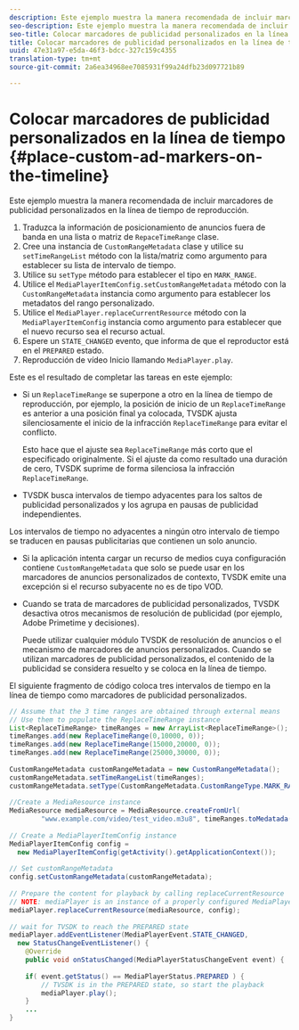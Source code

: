 ```yaml
---
description: Este ejemplo muestra la manera recomendada de incluir marcadores de publicidad personalizados en la línea de tiempo de reproducción.
seo-description: Este ejemplo muestra la manera recomendada de incluir marcadores de publicidad personalizados en la línea de tiempo de reproducción.
seo-title: Colocar marcadores de publicidad personalizados en la línea de tiempo
title: Colocar marcadores de publicidad personalizados en la línea de tiempo
uuid: 47e31a97-e5da-46f3-bdcc-327c159c4355
translation-type: tm+mt
source-git-commit: 2a6ea34968ee7085931f99a24dfb23d097721b89

---
```



# Colocar marcadores de publicidad personalizados en la línea de tiempo {#place-custom-ad-markers-on-the-timeline}

Este ejemplo muestra la manera recomendada de incluir marcadores de publicidad personalizados en la línea de tiempo de reproducción.

1. Traduzca la información de posicionamiento de anuncios fuera de banda en una lista o matriz de `RepaceTimeRange` clase.
1. Cree una instancia de `CustomRangeMetadata` clase y utilice su `setTimeRangeList` método con la lista/matriz como argumento para establecer su lista de intervalo de tiempo.
1. Utilice su `setType` método para establecer el tipo en `MARK_RANGE`.
1. Utilice el `MediaPlayerItemConfig.setCustomRangeMetadata` método con la `CustomRangeMetadata` instancia como argumento para establecer los metadatos del rango personalizado.
1. Utilice el `MediaPlayer.replaceCurrentResource` método con la `MediaPlayerItemConfig` instancia como argumento para establecer que el nuevo recurso sea el recurso actual.
1. Espere un `STATE_CHANGED` evento, que informa de que el reproductor está en el `PREPARED` estado.
1. Reproducción de vídeo Inicio llamando `MediaPlayer.play`.

Este es el resultado de completar las tareas en este ejemplo:

* Si un `ReplaceTimeRange` se superpone a otro en la línea de tiempo de reproducción, por ejemplo, la posición de inicio de un `ReplaceTimeRange` es anterior a una posición final ya colocada, TVSDK ajusta silenciosamente el inicio de la infracción `ReplaceTimeRange` para evitar el conflicto.

   Esto hace que el ajuste sea `ReplaceTimeRange` más corto que el especificado originalmente. Si el ajuste da como resultado una duración de cero, TVSDK suprime de forma silenciosa la infracción `ReplaceTimeRange`.

* TVSDK busca intervalos de tiempo adyacentes para los saltos de publicidad personalizados y los agrupa en pausas de publicidad independientes.

Los intervalos de tiempo no adyacentes a ningún otro intervalo de tiempo se traducen en pausas publicitarias que contienen un solo anuncio.

* Si la aplicación intenta cargar un recurso de medios cuya configuración contiene `CustomRangeMetadata` que solo se puede usar en los marcadores de anuncios personalizados de contexto, TVSDK emite una excepción si el recurso subyacente no es de tipo VOD.

* Cuando se trata de marcadores de publicidad personalizados, TVSDK desactiva otros mecanismos de resolución de publicidad (por ejemplo, Adobe Primetime y decisiones).

   Puede utilizar cualquier módulo TVSDK de resolución de anuncios o el mecanismo de marcadores de anuncios personalizados. Cuando se utilizan marcadores de publicidad personalizados, el contenido de la publicidad se considera resuelto y se coloca en la línea de tiempo.

El siguiente fragmento de código coloca tres intervalos de tiempo en la línea de tiempo como marcadores de publicidad personalizados.

```java
// Assume that the 3 time ranges are obtained through external means 
// Use them to populate the ReplaceTimeRange instance 
List<ReplaceTimeRange> timeRanges = new ArrayList<ReplaceTimeRange>(); 
timeRanges.add(new ReplaceTimeRange(0,10000, 0)); 
timeRanges.add(new ReplaceTimeRange(15000,20000, 0)); 
timeRanges.add(new ReplaceTimeRange(25000,30000, 0)); 
 
CustomRangeMetadata customRangeMetadata = new CustomRangeMetadata(); 
customRangeMetadata.setTimeRangeList(timeRanges); 
customRangeMetadata.setType(CustomRangeMetadata.CustomRangeType.MARK_RANGE); 
 
//Create a MediaResource instance 
MediaResource mediaResource = MediaResource.createFromUrl( 
        "www.example.com/video/test_video.m3u8", timeRanges.toMedatada(null)); 
 
// Create a MediaPlayerItemConfig instance 
MediaPlayerItemConfig config =  
  new MediaPlayerItemConfig(getActivity().getApplicationContext()); 
 
// Set customRangeMetadata 
config.setCustomRangeMetadata(customRangeMetadata); 
 
// Prepare the content for playback by calling replaceCurrentResource 
// NOTE: mediaPlayer is an instance of a properly configured MediaPlayer  
mediaPlayer.replaceCurrentResource(mediaResource, config); 
 
// wait for TVSDK to reach the PREPARED state 
mediaPlayer.addEventListener(MediaPlayerEvent.STATE_CHANGED,  
  new StatusChangeEventListener() { 
    @Override 
    public void onStatusChanged(MediaPlayerStatusChangeEvent event) { 
 
    if( event.getStatus() == MediaPlayerStatus.PREPARED ) { 
        // TVSDK is in the PREPARED state, so start the playback  
        mediaPlayer.play(); 
    } 
    ... 
}
```
